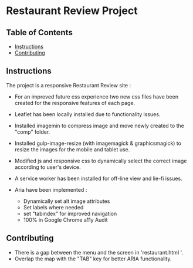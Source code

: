 # Restaurant Review Project

## Table of Contents

* [Instructions](#instructions)
* [Contributing](#contributing)

## Instructions


The project is a responsive Restaurant Review site :

- For an improved future css experience two new css files have been created for the responsive features of each page.
- Leaflet has been locally installed due to functionality issues.

- Installed imagemin to compress image and move newly created to the "comp" folder.

- Installed gulp-image-resize (with imagemagick & graphicsmagick) to resize the images for the mobile and tablet use.

- Modified js and responsive css to dynamically select the correct image according to user's device.

- A service worker has been installed for off-line view and lie-fi issues.

- Aria have been implemented :
  - Dynamically set alt image attributes
  - Set labels where needed
  - set "tabindex" for improved navigation
  - 100% in Google Chrome a11y Audit

## Contributing

- There is a gap between the menu and the screen in 'restaurant.html '.
- Overlap the map with the "TAB" key for better ARIA functionality.
